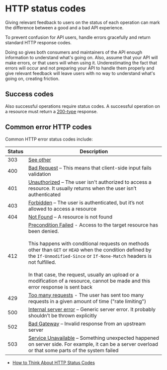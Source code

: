 # HTTP status codes

Giving relevant feedback to users on the status of each operation
can mark the difference between a good and a bad API experience.

To prevent confusion for API users, handle errors gracefully and return standard HTTP response codes.

Doing so gives both consumers and maintainers of the API enough information to understand what's going on.
Also, assume that your API will make errors, or that users will when using it.
Underestimating the fact that errors will occur and not preparing your API to handle them properly and give relevant feedback
will leave users with no way to understand what's going on, creating friction.

## Success codes

Also successful operations require status codes.
A successful operation on a resource must return a [200-type](https://developer.mozilla.org/en-US/docs/Web/HTTP/Status/200) response.

## Common error HTTP codes

Common HTTP error status codes include:

| Status | Description |
| ------ | ----------|
| 303    | [See other](https://developer.mozilla.org/en-US/docs/Web/HTTP/Status/303)|
| 400    | [Bad Request](https://developer.mozilla.org/en-US/docs/Web/HTTP/Status/400) – This means that client-side input fails validation |
| 401    | [Unauthorized](https://developer.mozilla.org/en-US/docs/Web/HTTP/Status/401) – The user isn't authorized to access a resource. It usually returns when the user isn’t authenticated |
| 403   | [Forbidden](https://developer.mozilla.org/en-US/docs/Web/HTTP/Status/403) – The user is authenticated, but it’s not allowed to access a resource |
| 404  | [Not Found](https://developer.mozilla.org/en-US/docs/Web/HTTP/Status/404) – A resource is not found |
| 412 | [Precondition Failed](https://developer.mozilla.org/en-US/docs/Web/HTTP/Status/412) - Access to the target resource has been denied. <br><br> This happens with conditional requests on methods other than `GET` or `HEAD` when the condition defined by the `If-Unmodified-Since` or `If-None-Match` headers is not fulfilled.<br><br>In that case, the request, usually an upload or a modification of a resource, cannot be made and this error response is sent back |
| 429 | [Too many requests](https://developer.mozilla.org/en-US/docs/Web/HTTP/Status/429) - The user has sent too many requests in a given amount of time ("rate limiting")
| 500 | [Internal server error](https://developer.mozilla.org/en-US/docs/Web/HTTP/Status/500) – Generic server error. It probably shouldn’t be thrown explicitly |
| 502 | [Bad Gateway](https://developer.mozilla.org/en-US/docs/Web/HTTP/Status/502) – Invalid response from an upstream server |
| 503 | [Service Unavailable](https://developer.mozilla.org/en-US/docs/Web/HTTP/Status/503) – Something unexpected happened on server side. For example, it can be a server overload or that some parts of the system failed |

<RRead>

- [How to Think About HTTP Status Codes](https://www.mnot.net/blog/2017/05/11/status_codes "How to Think About HTTP Status Codes")

</RRead>
